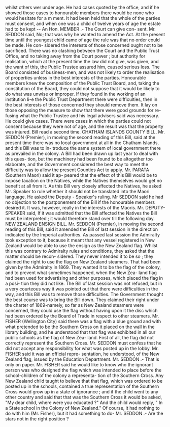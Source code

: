 whilst others wer under age. He had cases quoted by the office, and if he showed those cases to honourable members there would be none who would hesitate for a m ment. It had been held that the whole of the parties must consent, and when one was a child of twelve years of age the estate had to be kept -- An Hon. MEMBER .- The Court can give con- sent. Mr. SEDDON said, No; that was why he wanted to amend the Act. At the present time until the youngest child came of age the rule was that no order could be made. He con- sidered the interests of those concerned ought not to be sacrificed. There was no clashing between the Court and the Public Trust Office, and no taking away from the Court power ; but authority for realisation, which at the present time the law did not give, was given, and the want of this, the Public Trustee assured him, caused serious loss. The Board consisted of business-men, and was not likely to order the realisation of properties unless in the best interests of the parties. Honourable members knew the composition of the Public Trust Board, and, taking the constitution of the Board, they could not suppose that it would be likely to do what was unwise or improper. If they found in the working of an institution li-e the Public Trust Department there were difficulties, then in the best interests of those concerned they should remove them. It lay on those opposing the measure to show that there were good grounds for re- fusing what the Public Trustee and his legal advisers said was necessary. He could give cases. There were cases in which the parties could not consent because they were not of age, and the result was that the property was injured. Bill read a second time. CHATHAM ISLANDS COUNTY BILL. Mr. SEDDON (Premier), in moving the second reading of this Bill, said at the present time there was no local government at all in the Chatham Islands, and this Bill was to in- troduce the same system of local government there as prevailed in the colony. A Bill had been drawn up last year to deal with this ques- tion, but the machinery had been found to be altogether too elaborate, and the Government considered the best way to meet the difficulty was to allow the present Counties Act to apply. Mr. PARATA (Southern Maori) said it ap- peared that the effect of this Bill would be to impose taxation on the Natives, while the Natives themselves would get no benefit at all from it. As this Bill very closely affected the Natives, he asked Mr. Speaker to rule whether it should not be translated into the Maori language. He asked the Deputy - Speaker's ruling. Mr SEDDON said he had no objection to the postponement of the Bill if the honourable members desired it. It was, however, really in the interests of the Maoris. Mr. DEPUTY-SPEAKER said, If it was admitted that the Bill affected the Natives the Bill must be interpreted ; it would therefore stand over till the following day. NEW ZEALAND ENSIGN BILL. Mr. SEDDON (Premier), in moving the second reading of this Bill, said it amended the Bill of last session in the direction indicated by the Imperial authorities. As passed last session the Admiralty took exception to it, because it meant that any vessel registered in New Zealand would be able to use the ensign as the New Zealand flag. Whilst this was contrary to Admiralty rules and conditions, they asked that the matter should be recon- sidered. They never intended it to be so ; they claimed the right to use the flag on New Zealand steamers. That had been given by the Admiralty in 1869. They wanted it to be the flag of the colony, and to prevent what sometimes happened, when the New Zea- land flag had been used for advertising and other purposes, which placed the flag in a posi- tion they did not like. The Bill of last session was not refused, but in a very courteous way it was pointed out that there were difficulties in the way, and this Bill was to remove those difficulties. The Government thought the best course was to bring the Bill down. They claimed their right under the charter of 1869-namely, so far as New Zealand steamers were concerned, they could use the flag without having upon it the disc which had been ordered by the Board of Trade in respect to other steamers. Mr. FISHER (Wellington City) said there was a flag with a blue ground and with what pretended to be the Southern Cross on it placed on the wall in the library building, and he understood that that flag was exhibited in all our public schools as the flag of New Zea- land. First of all, the flag did not correctly represent the Southern Cross. Mr. SEDDON must confess that he did not accept any responsibility for what was posted up in the lobby. Mr. FISHER said it was an official repre- sentation, he understood, of the New Zealand flag, issued by the Education Department. Mr. SEDDON .- That is only on paper. Mr. FISHER said he would like to know who the ignorant person was who designed the flag which was intended to place before the school-children of the colony a representa- tion of the Southern Cross. Any New Zealand child taught to believe that that flag, which was ordered to be posted up in the schools, contained a true representation of the Southern Cross would grow up in a state of ignorance ; and if the child went to any other country and said that that was the Southern Cross it would be asked, "My dear child, where were you educated ?" And the child would reply, " In a State school in the Colony of New Zealand." Of course, it had nothing to do with him (Mr. Fisher), but it had something to do- Mr. SEDDON .- Are the stars not in the right position ? 